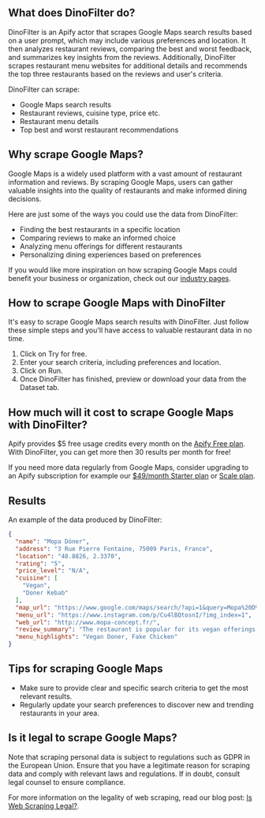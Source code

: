 ## What does DinoFilter do?
DinoFilter is an Apify actor that scrapes Google Maps search results based on a user prompt, which may include various preferences and location. It then analyzes restaurant reviews, comparing the best and worst feedback, and summarizes key insights from the reviews. Additionally, DinoFilter scrapes restaurant menu websites for additional details and recommends the top three restaurants based on the reviews and user's criteria.

DinoFilter can scrape:
- Google Maps search results
- Restaurant reviews, cuisine type, price etc.
- Restaurant menu details
- Top best and worst restaurant recommendations

## Why scrape Google Maps?
Google Maps is a widely used platform with a vast amount of restaurant information and reviews. By scraping Google Maps, users can gather valuable insights into the quality of restaurants and make informed dining decisions.

Here are just some of the ways you could use the data from DinoFilter:
- Finding the best restaurants in a specific location
- Comparing reviews to make an informed choice
- Analyzing menu offerings for different restaurants
- Personalizing dining experiences based on preferences

If you would like more inspiration on how scraping Google Maps could benefit your business or organization, check out our [industry pages](https://apify.com/industries).

## How to scrape Google Maps with DinoFilter
It's easy to scrape Google Maps search results with DinoFilter. Just follow these simple steps and you'll have access to valuable restaurant data in no time.

1. Click on Try for free.
2. Enter your search criteria, including preferences and location.
3. Click on Run.
4. Once DinoFilter has finished, preview or download your data from the Dataset tab.

## How much will it cost to scrape Google Maps with DinoFilter?
Apify provides $5 free usage credits every month on the [Apify Free plan](https://apify.com/pricing). With DinoFilter, you can get more then 30 results per month for free!

If you need more data regularly from Google Maps, consider upgrading to an Apify subscription for example our [$49/month Starter plan](https://apify.com/pricing) or [Scale plan](https://apify.com/pricing).

## Results
An example of the data produced by DinoFilter:
```json
{
  "name": "Mopa Döner",
  "address": "3 Rue Pierre Fontaine, 75009 Paris, France",
  "location": "48.8826, 2.3370",
  "rating": "5",
  "price_level": "N/A",
  "cuisine": [
    "Vegan",
    "Doner Kebab"
  ],
  "map_url": "https://www.google.com/maps/search/?api=1&query=Mopa%20D%C3%B6ner&query_place_id=ChIJBf3w9hZv5kcRoQWPpk5Xb5w",
  "menu_url": "https://www.instagram.com/p/Cu4lBQtosnI/?img_index=1",
  "web_url": "http://www.mopa-concept.fr/",
  "review_summary": "The restaurant is popular for its vegan offerings. Customers appreciate the taste and texture of the food, particularly the vegan doner and the 'fake chicken'. The staff is welcoming and friendly.",
  "menu_highlights": "Vegan Doner, Fake Chicken"
}
```

## Tips for scraping Google Maps
- Make sure to provide clear and specific search criteria to get the most relevant results.
- Regularly update your search preferences to discover new and trending restaurants in your area.

## Is it legal to scrape Google Maps?
Note that scraping personal data is subject to regulations such as GDPR in the European Union. Ensure that you have a legitimate reason for scraping data and comply with relevant laws and regulations. If in doubt, consult legal counsel to ensure compliance.

For more information on the legality of web scraping, read our blog post: [Is Web Scraping Legal?](https://blog.apify.com/is-web-scraping-legal/).
